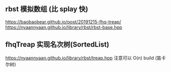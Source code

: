 ## rbst 模拟数组 (比 splay 快)

https://baobaobear.github.io/post/20191215-fhq-treap/
https://nyaannyaan.github.io/library/rbst/rbst-base.hpp

## fhqTreap 实现名次树(SortedList)

https://nyaannyaan.github.io/library/rbst/treap.hpp
注意可以 O(n) build (笛卡尔树)
